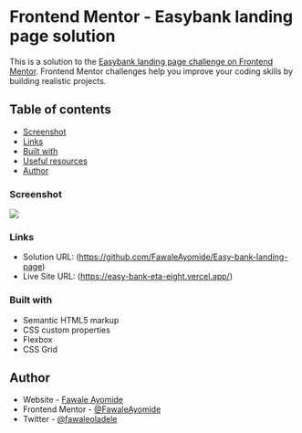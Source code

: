 # Frontend Mentor - Easybank landing page solution

This is a solution to the [Easybank landing page challenge on Frontend Mentor](https://www.frontendmentor.io/challenges/easybank-landing-page-WaUhkoDN). Frontend Mentor challenges help you improve your coding skills by building realistic projects.

## Table of contents

- [Screenshot](#screenshot)
- [Links](#links)
- [Built with](#built-with)
- [Useful resources](#useful-resources)
- [Author](#author)

### Screenshot

![](./images/Screenshot%202023-07-06%20at%2016-15-54%20Frontend%20Mentor%20Easybank%20landing%20page.png)

### Links

- Solution URL: (https://github.com/FawaleAyomide/Easy-bank-landing-page)
- Live Site URL: (https://easy-bank-eta-eight.vercel.app/)

### Built with

- Semantic HTML5 markup
- CSS custom properties
- Flexbox
- CSS Grid

## Author

- Website - [Fawale Ayomide](https://my-portfolio-swart-xi.vercel.app/)
- Frontend Mentor - [@FawaleAyomide](https://www.frontendmentor.io/profile/FawaleAyomide)
- Twitter - [@fawaleoladele](https://twitter.com/fawaleoladele)
